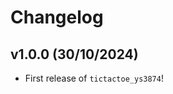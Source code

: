 # Changelog

<!--next-version-placeholder-->

## v1.0.0 (30/10/2024)

- First release of `tictactoe_ys3874`!